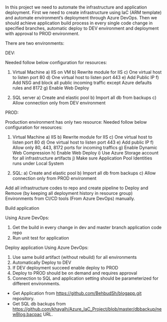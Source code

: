 In this project we need to automate the infrastructure and application deployment. First we need to create infrastructure using IaC (ARM template) and automate environment’s deployment through Azure DevOps. Then we should achieve application build process in every single code change in specified branches, automatic deploy to DEV environment and deployment with approval to PROD environment.

There are two environments:

DEV:

Needed follow below configuration for resources: 

1.	Virtual Machine
a)	IIS on VM
b)	Rewrite module for IIS
c)	One virtual host to listen port 80
d)	One virtual host to listen port 443
e)	Add Public IP
f)	Add NSG and block all public incoming traffic except Azure defaults rules and 8172
g)	Enable Web Deploy

2.	SQL server
a)	Create and elastic pool
b)	Import all db from backups
c)	Allow connection only from DEV environment

PROD:

Production environment has only two resource:
Needed follow below configuration for resources: 

1.	Virtual Machine
a)	IIS 
b)	Rewrite module for IIS
c)	One virtual host to listen port 80
d)	One virtual host to listen port 443
e)	Add public IP
f)	Allow only 80, 443, 8172 ports for incoming traffics
g)	Enable Dynamic Web Compression
h)	Enable Web Deploy
i)	Use Azure Storage account for all infrastructure artifacts 
j)	Make sure Application Pool Identities runs under Local System

2.	SQL:
a)	Create and elastic pool
b)	Import all db from backups
c)	Allow connection only from PROD environment

Add all infrastructure codes to repo and create pipeline to Deploy and Remove (by keeping all deployment history in resource group) Environments from CI/CD tools (From Azure DevOps) manually.


Build application

Using Azure DevOps:

1.	Get the build in every change in dev and master branch application code repo
2.	Run unit test for application

Deploy application
Using Azure DevOps:

1.	Use same build artifact (without rebuild) for all environments
2.	Automatically Deploy to DEV
3.	If DEV deployment succeed enable deploy to PROD
4.	Deploy to PROD should be on demand and requires approval
5.	Connection to SQL and application setting should be parameterized for different environments.

* Get Application from   https://github.com/BehbudSh/blogapp.git repository.
* Get SQL db backups from https://github.com/khayalh/Azure_IaC_Project/blob/master/dbbackup/newBlog.bacpac URL. 
